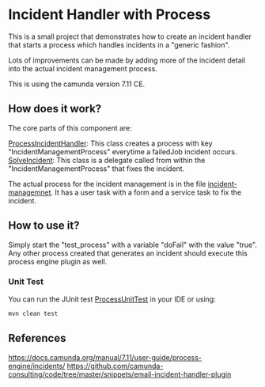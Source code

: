 # Incident Handler with Process

This is a small project that demonstrates how to create an incident handler that starts a process which handles incidents in a "generic fashion".

Lots of improvements can be made by adding more of the incident detail into the actual incident management process.

This is using the camunda version 7.11 CE.

## How does it work?

The core parts of this component are:

[ProcessIncidentHandler](src/main/java/com/camunda/consulting/demo/incident/ProcessIncidentHandler.java): This class creates a process with key "IncidentManagementProcess" everytime a failedJob incident occurs.
[SolveIncident](src/main/java/com/camunda/consulting/demo/incident/SolveIncident.java): This class is a delegate called from within the "IncidentManagementProcess" that fixes the incident.

The actual process for the incident management is in the file [incident-managemnet](src/main/resources/incident-management.bpmn). It has a user task with a form and a service task to fix the incident.

## How to use it?

Simply start the "test_process" with a variable "doFail" with the value "true". Any other process created that generates an incident should execute this process engine plugin as well.

### Unit Test
You can run the JUnit test [ProcessUnitTest](src/test/java/com/camunda/consulting/demo/ProcessUnitTest.java) in your IDE or using:
```bash
mvn clean test
```

## References

https://docs.camunda.org/manual/7.11/user-guide/process-engine/incidents/
https://github.com/camunda-consulting/code/tree/master/snippets/email-incident-handler-plugin